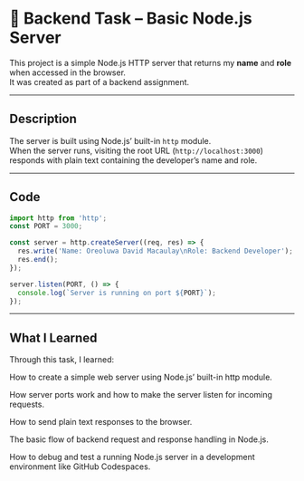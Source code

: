 # 🧾 Backend Task – Basic Node.js Server

This project is a simple Node.js HTTP server that returns my **name** and **role** when accessed in the browser.  
It was created as part of a backend assignment.

---

##  Description

The server is built using Node.js’ built-in `http` module.  
When the server runs, visiting the root URL (`http://localhost:3000`) responds with plain text containing the developer’s name and role.

---

##  Code

```javascript
import http from 'http';
const PORT = 3000;

const server = http.createServer((req, res) => {
  res.write('Name: Oreoluwa David Macaulay\nRole: Backend Developer');
  res.end();
});

server.listen(PORT, () => {
  console.log(`Server is running on port ${PORT}`);
});


```


---



## What I Learned

Through this task, I learned:

How to create a simple web server using Node.js’ built-in http module.

How server ports work and how to make the server listen for incoming requests.

How to send plain text responses to the browser.

The basic flow of backend request and response handling in Node.js.

How to debug and test a running Node.js server in a development environment like GitHub Codespaces.
